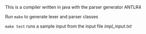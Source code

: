 This is a compiler written in java with the parser generator ANTLR4

Run `make` to generate lexer and parser classes

`make test` runs a sample input from the input file _impl_input.txt_
